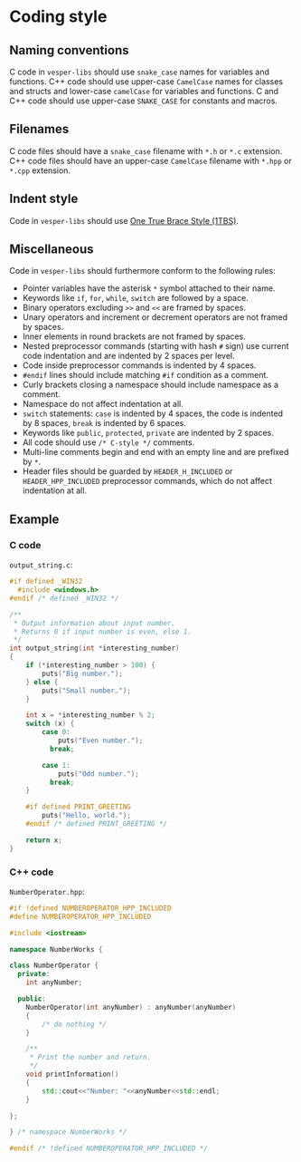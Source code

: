 
# Coding style

## Naming conventions

C code in `vesper-libs` should use `snake_case` names for variables and
functions.
C++ code should use upper-case `CamelCase` names for classes and
structs and lower-case `camelCase` for variables and functions.
C and C++ code should use upper-case `SNAKE_CASE` for constants and macros.

## Filenames

C code files should have a `snake_case` filename with `*.h` or `*.c` extension.
C++ code files should have an upper-case `CamelCase` filename with `*.hpp` or
`*.cpp` extension.

## Indent style

Code in `vesper-libs` should use [One True Brace Style (1TBS)][1TBS_link].

[1TBS_link]:
http://en.wikipedia.org/wiki/Indent_style#Variant:_1TBS

## Miscellaneous

Code in `vesper-libs` should furthermore conform to the following rules:

* Pointer variables have the asterisk `*` symbol attached to their name.
* Keywords like `if`, `for`, `while`, `switch` are followed by a space.
* Binary operators excluding `>>` and `<<` are framed by spaces.
* Unary operators and increment or decrement operators are not framed by spaces.
* Inner elements in round brackets are not framed by spaces.
* Nested preprocessor commands (starting with hash `#` sign) use current code
  indentation and are indented by 2 spaces per level.
* Code inside preprocessor commands is indented by 4 spaces.
* `#endif` lines should include matching `#if` condition as a comment.
* Curly brackets closing a namespace should include namespace as a comment.
* Namespace do not affect indentation at all.
* `switch` statements: `case` is indented by 4 spaces, the code is indented by 8
  spaces, `break` is indented by 6 spaces.
* Keywords like `public`, `protected`, `private` are indented by 2 spaces.
* All code should use `/* C-style */` comments.
* Multi-line comments begin and end with an empty line and are prefixed by `*`.
* Header files should be guarded by `HEADER_H_INCLUDED` or `HEADER_HPP_INCLUDED`
  preprocessor commands, which do not affect indentation at all.

## Example

### C code

`output_string.c`:

```C
#if defined _WIN32
  #include <windows.h>
#endif /* defined _WIN32 */

/**
 * Output information about input number.
 * Returns 0 if input number is even, else 1.
 */
int output_string(int *interesting_number)
{
    if (*interesting_number > 100) {
        puts("Big number.");
    } else {
        puts("Small number.");
    }

    int x = *interesting_number % 2;
    switch (x) {
        case 0:
            puts("Even number.");
          break;

        case 1:
            puts("Odd number.");
          break;
    }

    #if defined PRINT_GREETING
        puts("Hello, world.");
    #endif /* defined PRINT_GREETING */

    return x;
}
```

### C++ code

`NumberOperator.hpp`:

```C++
#if !defined NUMBEROPERATOR_HPP_INCLUDED
#define NUMBEROPERATOR_HPP_INCLUDED

#include <iostream>

namespace NumberWorks {

class NumberOperator {
  private:
    int anyNumber;

  public:
    NumberOperator(int anyNumber) : anyNumber(anyNumber)
    {
        /* do nothing */
    }

    /**
     * Print the number and return.
     */
    void printInformation()
    {
        std::cout<<"Number: "<<anyNumber<<std::endl;
    }

};

} /* namespace NumberWorks */

#endif /* !defined NUMBEROPERATOR_HPP_INCLUDED */
```
